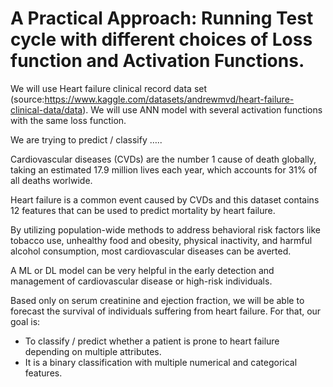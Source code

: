 # A Practical Approach: Running Test cycle with different choices of Loss function and Activation Functions.

We will use Heart failure clinical record data set (source:https://www.kaggle.com/datasets/andrewmvd/heart-failure-clinical-data/data). We will use ANN model with several activation functions with the same loss function.

We are trying to predict / classify …..  

Cardiovascular diseases (CVDs) are the number 1 cause of death globally, taking an estimated 17.9 million lives each year, which accounts for 31% of all deaths worlwide.

Heart failure is a common event caused by CVDs and this dataset contains 12 features that can be used to predict mortality by heart failure.

By utilizing population-wide methods to address behavioral risk factors like tobacco use, unhealthy food and obesity, physical inactivity, and harmful alcohol consumption, most cardiovascular diseases can be averted.

A ML or DL model can be very helpful in the early detection and management of cardiovascular disease or high-risk individuals.

Based only on serum creatinine and ejection fraction, we will be able to forecast the survival of individuals suffering from heart failure. For that, our goal is:

- To classify / predict whether a patient is prone to heart failure depending on multiple attributes.
- It is a binary classification with multiple numerical and categorical features.



